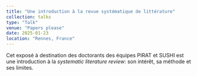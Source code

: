 ```yaml
---
title: "Une introduction à la revue systématique de littérature"
collection: talks
type: "Talk"
venue: "Papers please"
date: 2025-01-23
location: "Rennes, France"
---
```


Cet exposé à destination des doctorants des équipes PIRAT et SUSHI est une introduction à la _systematic literature review_: son intérêt, sa méthode et ses limites.
